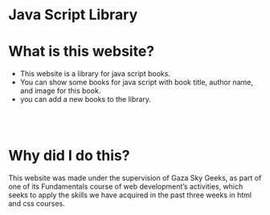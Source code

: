 <h1>Java Script Library</h1>
<h1>What is this website?</h1>
<ul>
    <li>This website is a library for java script books.</li>
    <li>You can show some books for java script with book title, author name, and image for this book. </li>
    <li>you can add a new books to the library.</li>
</ul>
<br><br>
<h1>Why did I do this?</h1>
<p>This website was made under the supervision of Gaza Sky Geeks, as part of one of its Fundamentals course of web development’s activities, which seeks to apply the skills we have acquired in the past three weeks in html and css courses.
</p>
